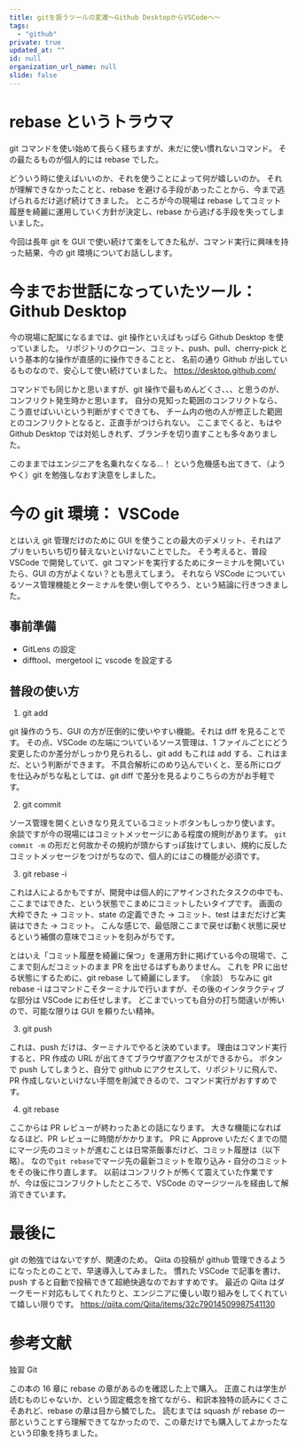 ```yaml
---
title: gitを扱うツールの変遷〜Github DesktopからVSCodeへ〜
tags:
  - "github"
private: true
updated_at: ""
id: null
organization_url_name: null
slide: false
---
```


# rebase というトラウマ

git コマンドを使い始めて長らく経ちますが、未だに使い慣れないコマンド。
その最たるものが個人的には rebase でした。

どういう時に使えばいいのか、それを使うことによって何が嬉しいのか。
それが理解できなかったことと、rebase を避ける手段があったことから、今まで逃げられるだけ逃げ続けてきました。
ところが今の現場は rebase してコミット履歴を綺麗に運用していく方針が決定し、rebase から逃げる手段を失ってしまいました。

今回は長年 git を GUI で使い続けて楽をしてきた私が、コマンド実行に興味を持った結果、今の git 環境についてお話しします。

# 今までお世話になっていたツール： Github Desktop

今の現場に配属になるまでは、git 操作といえばもっぱら Github Desktop を使っていました。
リポジトリのクローン、コミット、push、pull、cherry-pick という基本的な操作が直感的に操作できることと、
名前の通り Github が出しているものなので、安心して使い続けていました。
https://desktop.github.com/

コマンドでも同じかと思いますが、git 操作で最もめんどくさ、、、と思うのが、コンフリクト発生時かと思います。
自分の見知った範囲のコンフリクトなら、こう直せばいいという判断がすぐできても、
チーム内の他の人が修正した範囲とのコンフリクトとなると、正直手がつけられない。
ここまでくると、もはや Github Desktop では対処しきれず、ブランチを切り直すことも多々ありました。

このままではエンジニアを名乗れなくなる…！
という危機感も出てきて、（ようやく）git を勉強しなおす決意をしました。

# 今の git 環境： VSCode

とはいえ git 管理だけのために GUI を使うことの最大のデメリット、それはアプリをいちいち切り替えないといけないことでした。
そう考えると、普段 VSCode で開発していて、git コマンドを実行するためにターミナルを開いていたら、GUI の方がよくない？とも思えてしまう。
それなら VSCode についているソース管理機能とターミナルを使い倒してやろう、という結論に行きつきました。

## 事前準備

- GitLens の設定
- difftool、mergetool に vscode を設定する

## 普段の使い方

1. git add

git 操作のうち、GUI の方が圧倒的に使いやすい機能。それは diff を見ることです。
その点、VSCode の左端についているソース管理は、1 ファイルごとにどう変更したのか差分がしっかり見られるし、git add もこれは add する、これはまだ、という判断ができます。
不具合解析にのめり込んでいくと、至る所にログを仕込みがちな私としては、git diff で差分を見るよりこちらの方がお手軽です。

2. git commit

ソース管理を開くといきなり見えているコミットボタンもしっかり使います。
余談ですが今の現場にはコミットメッセージにある程度の規則があります。
`git commit -m` の形だと何故かその規約が頭からすっぽ抜けてしまい、規約に反したコミットメッセージをつけがちなので、個人的にはこの機能が必須です。

3. git rebase -i

これは人によるかもですが、開発中は個人的にアサインされたタスクの中でも、ここまではできた、という状態でこまめにコミットしたいタイプです。
画面の大枠できた → コミット、state の定義できた → コミット、test はまだだけど実装はできた → コミット。
こんな感じで、最低限ここまで戻せば動く状態に戻せるという補償の意味でコミットを刻みがちです。

とはいえ「コミット履歴を綺麗に保つ」を運用方針に掲げている今の現場で、ここまで刻んだコミットのまま PR を出せるはずもありません。
これを PR に出せる状態にするために、git rebase して綺麗にします。
（余談）
ちなみに git rebase -i はコマンドこそターミナルで行いますが、その後のインタラクティブな部分は VSCode にお任せします。
どこまでいっても自分の打ち間違いが怖いので、可能な限りは GUI を頼りたい精神。

3. git push

これは、push だけは、ターミナルでやると決めています。
理由はコマンド実行すると、PR 作成の URL が出てきてブラウザ直アクセスができるから。
ボタンで push してしまうと、自分で github にアクセスして、リポジトリに飛んで、PR 作成しないといけない手間を削減できるので、コマンド実行がおすすめです。

4. git rebase

ここからは PR レビューが終わったあとの話になります。
大きな機能になればなるほど、PR レビューに時間がかかります。
PR に Approve いただくまでの間にマージ先のコミットが進むことは日常茶飯事だけど、コミット履歴は（以下略）。
なので`git rebase`でマージ先の最新コミットを取り込み・自分のコミットをその後に作り直します。
以前はコンフリクトが怖くて震えていた作業ですが、今は仮にコンフリクトしたところで、VSCode のマージツールを経由して解消できています。

# 最後に

git の勉強ではないですが、関連のため。
Qiita の投稿が github 管理できるようになったとのことで、早速導入してみました。
慣れた VSCode で記事を書け、push すると自動で投稿できて超絶快適なのでおすすめです。
最近の Qiita はダークモード対応もしてくれたりと、エンジニアに優しい取り組みをしてくれていて嬉しい限りです。
https://qiita.com/Qiita/items/32c79014509987541130

# 参考文献

独習 Git

この本の 16 章に rebase の章があるのを確認した上で購入。
正直これは学生が読むものじゃないか、という固定概念を捨てながら、和訳本独特の読みにくさこそあれど、rebase の章は目から鱗でした。
読むまでは squash が rebase の一部ということすら理解できてなかったので、この章だけでも購入してよかったなという印象を持ちました。
